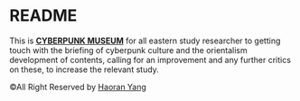 # README

This is **[CYBERPUNK MUSEUM](https://blackkcold.github.io/cyberpunkmuseum/)** for all eastern study researcher to getting touch with the briefing of cyberpunk culture and the orientalism development of contents, calling for an improvement and any further critics on these, to increase the relevant study. 

[](https://blackkcold.github.io/cyberpunkmuseum/)

©All Right Reserved by [Haoran Yang](https://home.haoranserver.com)
